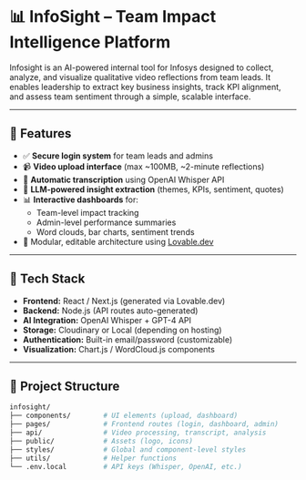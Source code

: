 # 📊 InfoSight – Team Impact Intelligence Platform

Infosight is an AI-powered internal tool for Infosys designed to collect, analyze, and visualize qualitative video reflections from team leads. It enables leadership to extract key business insights, track KPI alignment, and assess team sentiment through a simple, scalable interface.

---

## 🚀 Features

- ✅ **Secure login system** for team leads and admins
- 📹 **Video upload interface** (max ~100MB, ~2-minute reflections)
- 🧠 **Automatic transcription** using OpenAI Whisper API
- 🧾 **LLM-powered insight extraction** (themes, KPIs, sentiment, quotes)
- 📊 **Interactive dashboards** for:
  - Team-level impact tracking
  - Admin-level performance summaries
  - Word clouds, bar charts, sentiment trends
- 🧩 Modular, editable architecture using [Lovable.dev](https://lovable.dev)

---

## 🧱 Tech Stack

- **Frontend:** React / Next.js (generated via Lovable.dev)
- **Backend:** Node.js (API routes auto-generated)
- **AI Integration:** OpenAI Whisper + GPT-4 API
- **Storage:** Cloudinary or Local (depending on hosting)
- **Authentication:** Built-in email/password (customizable)
- **Visualization:** Chart.js / WordCloud.js components

---

## 📂 Project Structure

```bash
infosight/
├── components/        # UI elements (upload, dashboard)
├── pages/             # Frontend routes (login, dashboard, admin)
├── api/               # Video processing, transcript, analysis
├── public/            # Assets (logo, icons)
├── styles/            # Global and component-level styles
├── utils/             # Helper functions
└── .env.local         # API keys (Whisper, OpenAI, etc.)
